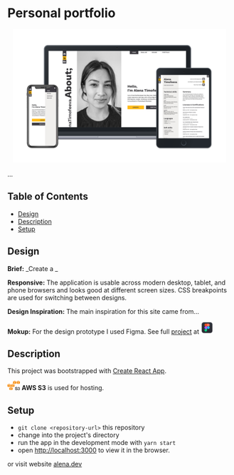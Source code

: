 # Personal portfolio
   <p align="center"><img src="https://raw.githubusercontent.com/mouseProgrammouse/portfolio/master/Portfolio_preview.png" width="480"/></p>
   
   ...

## Table of Contents

* [Design](#design)
* [Description](#description)
* [Setup](#setup)

## Design
  **Brief:** _Create a _
  
  **Responsive:** The application is usable across modern desktop, tablet, and phone browsers and looks good at different screen sizes. CSS breakpoints are used for switching between designs.
  
  **Design Inspiration:**
  The main inspiration for this site came from...  
  
  **Mokup:**
  For the design prototype I used Figma. See full [project](https://www.figma.com/file/JnUa51UPcYaqSIDbHqv1Ka/Resume-web?node-id=0%3A1) at <img src="https://raw.githubusercontent.com/mouseProgrammouse/readme/master/icons/figma-logo.png" width="28"/>


## Description
  
This project was bootstrapped with [Create React App](https://github.com/facebook/create-react-app).
 
 <img src="https://raw.githubusercontent.com/mouseProgrammouse/readme/master/icons/amazon-web-services.png" width="28"/> **AWS S3** is used for hosting.
 
## Setup

* `git clone <repository-url>` this repository
* change into the project's directory
* run the app in the development mode with `yarn start`
* open [http://localhost:3000](http://localhost:3000) to view it in the browser.

or visit website [alena.dev](https://alena.dev)
